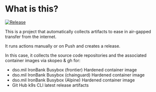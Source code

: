 # What is this?

[![Release](https://github.com/amentumcms/Collector-Busybox-IB/actions/workflows/collect.yml/badge.svg?branch=main)](https://github.com/amentumcms/Collector-Busybox-IB-IB/actions/workflows/collect.yml)

This is a project that automatically collects artifacts to ease in air-gapped transfer from the internet.

It runs actions manually or on Push and creates a release.

In this case, it collects the source code repositories and the associated container images via skopeo & gh for:

- dso.mil IronBank Busybox (frontier) Hardened container image
- dso.mil IronBank Busybox (chainguard) Hardened container image
- dso.mil IronBank Busybox (Alpine) Hardened container image
- Git Hub k9s CLI latest release artifacts 
